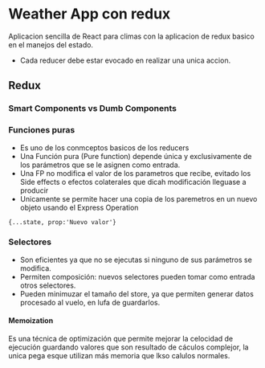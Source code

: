 # Weather App con redux
Aplicacion sencilla de React para climas con  la aplicacion de redux basico en el manejos del estado.
* Cada reducer debe estar evocado en realizar una unica accion.
## Redux
### Smart Components vs Dumb Components
### Funciones puras
* Es uno de los conmceptos basicos de los reducers
* Una Función pura (Pure function) depende única y exclusivamente de los parámetros que se le asignen como entrada.
* Una FP no modifica el valor de los parametros que recibe, evitado los Side effects o efectos colaterales que dicah modificación lleguase a producir
* Unicamente se permite hacer una copia de los paremetros en un nuevo objeto usando el Express Operation
```
{...state, prop:'Nuevo valor'}
```
### Selectores
* Son eficientes ya que no se ejecutas si ninguno de sus parámetros se modifica.
* Permiten composición: nuevos selectores pueden tomar como entrada otros selectores.
* Pueden minimuzar el tamaño del store, ya que permiten generar datos procesado al vuelo, en lufa de guardarlos.
#### Memoization
Es una técnica de optimización que permite mejorar la celocidad de ejecución guardando valores que son resultado de cáculos complejor, la unica pega esque utilizan más memoria que lkso calulos normales.

